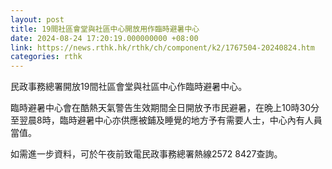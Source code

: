 ```yaml
---
layout: post
title: 19間社區會堂與社區中心開放用作臨時避暑中心
date: 2024-08-24 17:20:19.000000000 +08:00
link: https://news.rthk.hk/rthk/ch/component/k2/1767504-20240824.htm
categories: rthk
---
```


民政事務總署開放19間社區會堂與社區中心作臨時避暑中心。

臨時避暑中心會在酷熱天氣警告生效期間全日開放予市民避暑，在晩上10時30分至翌晨8時，臨時避暑中心亦供應被鋪及睡覺的地方予有需要人士，中心內有人員當值。

如需進一步資料，可於午夜前致電民政事務總署熱線2572 8427查詢。
